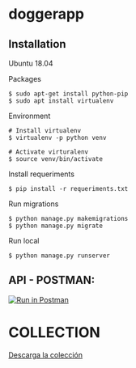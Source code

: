 # doggerapp

Installation
------------

Ubuntu 18.04

Packages
```
$ sudo apt-get install python-pip
$ sudo apt install virtualenv

```

Environment

```
# Install virtualenv
$ virtualenv -p python venv

# Activate virturalenv
$ source venv/bin/activate
```

Install requeriments

```
$ pip install -r requeriments.txt
```


Run migrations

```
$ python manage.py makemigrations
$ python manage.py migrate
```


Run local
```
$ python manage.py runserver
```

## API - POSTMAN:

[![Run in Postman](https://run.pstmn.io/button.svg)](https://app.getpostman.com/run-collection/fc20129da1f1cbbd1edf)

# COLLECTION
[Descarga la colección](https://www.getpostman.com/collections/fc20129da1f1cbbd1edf)